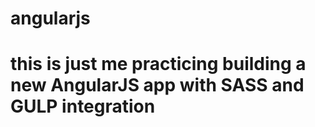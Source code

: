 # angularjs

# this is just me practicing building a new AngularJS app with SASS and GULP integration